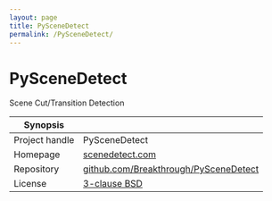 ```yaml
---
layout: page
title: PySceneDetect
permalink: /PySceneDetect/
---
```


# PySceneDetect

Scene Cut/Transition Detection


| Synopsis         |  |
|------------------|--|
| Project handle   | PySceneDetect |
| Homepage         | [scenedetect.com](https://scenedetect.com/en/latest/) |
| Repository       | [github.com/Breakthrough/PySceneDetect](https://github.com/Breakthrough/PySceneDetect) |
| License          | [3-clause BSD](https://opensource.org/licenses/BSD-3-Clause) |

